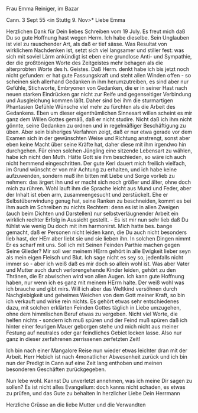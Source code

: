 Frau Emma Reiniger, im Bazar

 Cann. 3 Sept 55
 <in Stuttg 9. Nov>*
Liebe Emma

Herzlichen Dank für Dein liebes Schreiben vom 19 July. Es freut mich daß Du so gute Hoffnung hast wegen Herm. Ich habe dieselbe. Sein Unglauben ist viel zu rauschender Art, als daß er tief sässe. Was Resultat von wirklichem Nachdenken ist, setzt sich viel langsamer und stiller fest: was sich mit soviel Lärm ankündigt ist eben eine grundlose Anti- und Sympathie, der die großtönigen Worte des Zeitgeistes mehr behagen als die alterprobten Worte des h. Geistes. Daß Herm. denkt habe ich bis jetzt noch nicht gefunden: er hat gute Fassungskraft und steht allen Winden offen - so scheinen sich allerhand Gedanken in ihm herumzutreiben, es sind aber nur Gefühle, Stichworte, Embryonen von Gedanken, die er in seiner Hast nach neuen starken Eindrücken gar nicht zur Reife und gegenseitiger Verbindung und Ausgleichung kommen läßt. Daher sind bei ihm die sturmartigen Phantasien Gefühle Wünsche viel mehr zu fürchten als die Arbeit des Gedankens. Eben um dieser eigenthümlichen Sinnesart willen scheint es mir ganz dem Willen Gottes gemäß, daß er nicht studire. Nicht daß ich ihm nicht gönnte, seine Gedanken zu ordnen und in regelmäßiger Beschäftigung zu üben. Aber sein bisheriges Verfahren zeigt, daß er nur etwa gerade vor dem Examen sich in der gewünschten Weise und Richtung anstrengt, sonst aber eben keine Macht über seine Kräfte hat, daher diese mit ihm irgendwo hin durchgehen. Für einen solchen Jüngling eine sitzende Lebensart zu wählen, habe ich nicht den Muth. Hätte Gott sie ihm beschieden, so wäre ich auch nicht hemmend eingeschritten. Der gute Kerl dauert mich freilich vielfach, im Grund wünscht er von mir Achtung zu erhalten, und ich habe keine aufzuwenden, sondern muß ihn bitten mit Liebe und Sorge vorlieb zu nehmen: das ärgert ihn und er macht sich noch größer und älter, ohne doch mich zu rühren. Wohl lauft ihm die Sprache leicht aus Mund und Feder, aber der Inhalt ist eben arm, zusammengesucht und zerstückelt. Ehe er Selbstüberwindung genug hat, seine Ranken zu beschneiden, kommt es bei ihm auch im Schreiben zu nichts Rechtem: denn es ist in allen Zweigen (auch beim Dichten und Darstellen) nur selbstverläugnender Arbeit ein wirklich rechter Erfolg in Aussicht gestellt. - Es ist mir nun sehr lieb daß Du fühlst wie wenig Du doch mit ihm harmonirst. Mich hatte bes. bange gemacht, daß er Personen nicht leiden kann, die Du auch nicht besonders lieb hast, der HErr aber liebt sie und sie lieben ihn. In solchen Dingen nimmt Er es scharf mit uns. Soll ich mit Seinen Feinden Parthie machen gegen Seine Glieder? Mir soll wer meinem HErrn gehört in alle Ewigkeit lieber seyn als mein eigen Fleisch und Blut. Ich sage nicht es sey so, jedenfalls nicht immer so - aber ich weiß daß es mir doch so allein wohl ist. Was aber Vater und Mutter auch durch verlorengehende Kinder leiden, gehört zu den Thränen, die Er abwischen wird von allen Augen. Ich kann gute Hoffnung haben, nur wenn ich es ganz mit meinem HErrn halte. Der weiß wohl was ich brauche und gibt mirs. Will ich aber das Weltkind versöhnen durch Nachgiebigkeit und geheimes Weichen von dem Gott meiner Kraft, so bin ich verkauft und wirke rein nichts. Es gehört etwas sehr entschiedenes dazu, mit solchen erklärten Feinden Gottes täglich in Liebe umzugehen, ohne dem himmlischen Beruf etwas zu vergeben. Nicht viel Worte, die helfen nichts - sondern ich muß spüren und der Feind muß spüren daß ich hinter einer feurigen Mauer geborgen stehe und mich nicht aus meiner Festung auf neutrales oder gar feindliches Gebiet locken lasse. Also nur ganz in dieser zerfahrenen zerrissenen zerfetzten Zeit!

Ich bin nach einer Mangalore Reise nun wieder etwas leichter dran mit der Arbeit. Herr Hebich ist nach 4monatlicher Abwesenheit zurück und ich bin nun der Predigt in Cann auf eine Zeit lang enthoben und meinen besonderen Geschäften zurückgegeben.

Nun lebe wohl. Kannst Du unverletzt annehmen, was ich meine Dir sagen zu sollen? Es ist nicht alles Evangelium: doch kanns nicht schaden, es etwas zu prüfen, und das Gute zu behalten
 In herzlicher Liebe
 Dein Herrmann

Herzliche Grüsse an die liebe Mutter und die Verwandten

